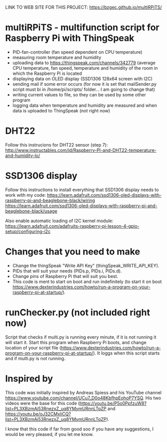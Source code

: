 LINK TO WEB SITE FOR THIS PROJECT: https://bzgec.github.io/multiRPiTS/

# multiRPiTS - multifunction script for Raspberry Pi with ThingSpeak
- PID-fan-controller (fan speed dependent on CPU temperature)
- measuring room temperature and humidity
- uploading data to https://thingspeak.com/channels/342779 (average CPU temperature, fan speed, temperature and humidity of the room in which the Raspberry Pi is located
- displaying data on OLED display (SSD1306 128x64 screen with I2C)
- sending mail if some error occurs (for now it is set that mailSender.py script must bi in /home/pi/scripts/ folder... I am going to change that)
- writing current values to file, so they can be used by some other program
- logging data when temperature and humidity are measured and when data is uploaded to ThingSpeak (not right now)

# DHT22
Follow this instrucions for DHT22 sensor (step 7):
http://www.instructables.com/id/Raspberry-PI-and-DHT22-temperature-and-humidity-lo/

# SSD1306 display
Follow this instructions to install everything that SSD1306 display needs to work with my code:
https://learn.adafruit.com/ssd1306-oled-displays-with-raspberry-pi-and-beaglebone-black/wiring
https://learn.adafruit.com/ssd1306-oled-displays-with-raspberry-pi-and-beaglebone-black/usage

Also enable automatic loading of I2C kernel module:
https://learn.adafruit.com/adafruits-raspberry-pi-lesson-4-gpio-setup/configuring-i2c

# Changes that you need to make
- Change the thingSpeak "Write API Key" (thingSpeak_WRITE_API_KEY).
- PIDs that will suit your needs (PIDs.p, PIDs.i, PIDs.d).
- Change pins of Raspberry Pi that will suit you best.
- This code is ment to start on boot and run indefinitely (to start it on boot https://www.dexterindustries.com/howto/run-a-program-on-your-raspberry-pi-at-startup/).

# runChecker.py (not included right now)
Script that checks if multi.py is running every minute, if it is not running it will start it.
Start this program when Raspberry Pi boots, and change location of your script file (https://www.dexterindustries.com/howto/run-a-program-on-your-raspberry-pi-at-startup/). It loggs when this script starts and if multi.py is not running.

# Inspired by
This code was initially inspired by Andreas Spiess and his YouTube channel https://www.youtube.com/channel/UCu7_D0o48KbfhpEohoP7YSQ.
His two videos were the base for this code (https://youtu.be/P5o0PpfzuW8?list=PL3XBzmAj53RnezxZ_uq8YMymURnnLTqZP and https://youtu.be/oJ32CMxliCQ?list=PL3XBzmAj53RnezxZ_uq8YMymURnnLTqZP).

I know that this code if far from good soo if you have any suggestions, I would be very pleased, if you let me know.
